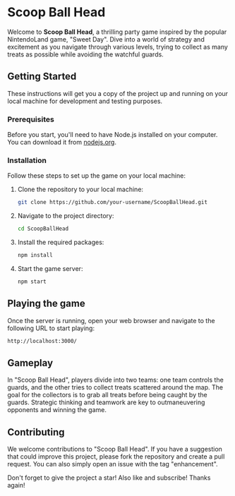 # Scoop Ball Head

Welcome to **Scoop Ball Head**, a thrilling party game inspired by the popular NintendoLand game, "Sweet Day". Dive into a world of strategy and excitement as you navigate through various levels, trying to collect as many treats as possible while avoiding the watchful guards.

## Getting Started

These instructions will get you a copy of the project up and running on your local machine for development and testing purposes.

### Prerequisites

Before you start, you'll need to have Node.js installed on your computer. You can download it from [nodejs.org](https://nodejs.org/).

### Installation

Follow these steps to set up the game on your local machine:

1. Clone the repository to your local machine:
   ```bash
   git clone https://github.com/your-username/ScoopBallHead.git
   ```
2. Navigate to the project directory:
   ```bash
   cd ScoopBallHead
   ```
3. Install the required packages:
   ```bash
   npm install
   ```
4. Start the game server:
   ```bash
   npm start
   ```

## Playing the game

Once the server is running, open your web browser and navigate to the following URL to start playing:

```bash
http://localhost:3000/
```

## Gameplay

In "Scoop Ball Head", players divide into two teams: one team controls the guards, and the other tries to collect treats scattered around the map. The goal for the collectors is to grab all treats before being caught by the guards. Strategic thinking and teamwork are key to outmaneuvering opponents and winning the game.

## Contributing

We welcome contributions to "Scoop Ball Head". If you have a suggestion that could improve this project, please fork the repository and create a pull request. You can also simply open an issue with the tag "enhancement".

Don't forget to give the project a star! Also like and subscribe! Thanks again!
